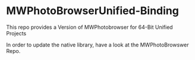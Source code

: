 # MWPhotoBrowserUnified-Binding
This repo provides a Version of MWPhotobrowser for 64-Bit Unified Projects

In order to update the native library, have a look at the MWPhotoBrowswer Repo.
